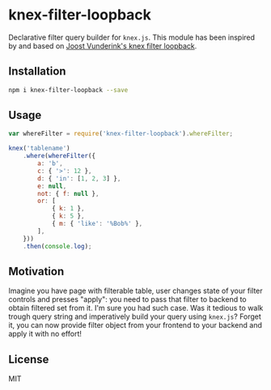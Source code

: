 # knex-filter-loopback

Declarative filter query builder for `knex.js`. This module has been inspired by and based on [Joost Vunderink's knex filter loopback](https://github.com/joostvunderink/knex-filter-loopback).

## Installation

```bash
npm i knex-filter-loopback --save
```

## Usage

```js
var whereFilter = require('knex-filter-loopback').whereFilter;

knex('tablename')
	.where(whereFilter({
		a: 'b',
		c: { '>': 12 },
		d: { 'in': [1, 2, 3] },
		e: null,
		not: { f: null },
		or: [
			{ k: 1 },
			{ k: 5 },
			{ m: { 'like': '%Bob%' },
		],
	}))
	.then(console.log);
```

## Motivation

Imagine you have page with filterable table, user changes state of your filter controls and presses "apply": you need to pass that filter to backend to obtain filtered set from it. I'm sure you had such case. Was it tedious to walk trough query string and imperatively build your query using `knex.js`? Forget it, you can now provide filter object from your frontend to your backend and apply it with no effort!

## License

MIT
